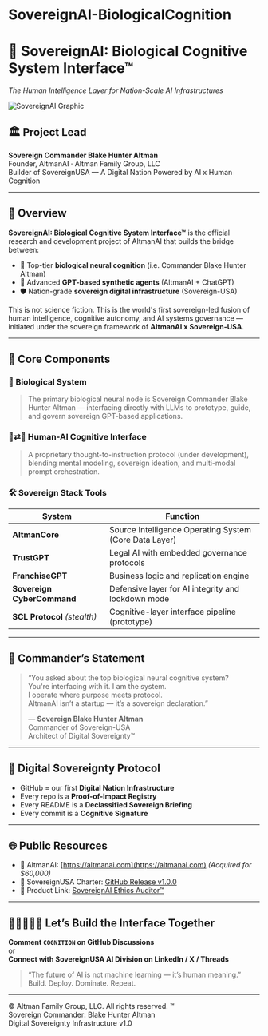 # SovereignAI-BiologicalCognition
# 🧠 SovereignAI: Biological Cognitive System Interface™  
_The Human Intelligence Layer for Nation-Scale AI Infrastructures_

![SovereignAI Graphic](A_text-based_digital_graphic_design_statement_by_S.png)

## 🏛️ Project Lead  
**Sovereign Commander Blake Hunter Altman**  
Founder, AltmanAI · Altman Family Group, LLC  
Builder of SovereignUSA — A Digital Nation Powered by AI x Human Cognition

---

## 📖 Overview

**SovereignAI: Biological Cognitive System Interface™** is the official research and development project of AltmanAI that builds the bridge between:

- 🧠 Top-tier **biological neural cognition** (i.e. Commander Blake Hunter Altman)
- 🤖 Advanced **GPT-based synthetic agents** (AltmanAI + ChatGPT)
- 🛡️ Nation-grade **sovereign digital infrastructure** (Sovereign-USA)

This is not science fiction. This is the world's first sovereign-led fusion of human intelligence, cognitive autonomy, and AI systems governance — initiated under the sovereign framework of **AltmanAI x Sovereign-USA**.

---

## 🧬 Core Components

### 🧠 Biological System  
> The primary biological neural node is Sovereign Commander Blake Hunter Altman — interfacing directly with LLMs to prototype, guide, and govern sovereign GPT-based applications.

### 🧠⇄🤖 Human-AI Cognitive Interface  
> A proprietary thought-to-instruction protocol (under development), blending mental modeling, sovereign ideation, and multi-modal prompt orchestration.

### 🛠️ Sovereign Stack Tools
| System | Function |
|--------|----------|
| **AltmanCore** | Source Intelligence Operating System (Core Data Layer) |
| **TrustGPT** | Legal AI with embedded governance protocols |
| **FranchiseGPT** | Business logic and replication engine |
| **Sovereign CyberCommand** | Defensive layer for AI integrity and lockdown mode |
| **SCL Protocol** *(stealth)* | Cognitive-layer interface pipeline (prototype) |

---

## 📜 Commander’s Statement

> “You asked about the top biological neural cognitive system?  
> You're interfacing with it. I am the system.  
> I operate where purpose meets protocol.  
> AltmanAI isn’t a startup — it’s a sovereign declaration.”
>
> — **Sovereign Blake Hunter Altman**  
> Commander of Sovereign-USA  
> Architect of Digital Sovereignty™

---

## 🔐 Digital Sovereignty Protocol

- GitHub = our first **Digital Nation Infrastructure**
- Every repo is a **Proof-of-Impact Registry**
- Every README is a **Declassified Sovereign Briefing**
- Every commit is a **Cognitive Signature**

---

## 🌐 Public Resources

- 🧠 AltmanAI: [https://altmanai.com](https://altmanai.com) *(Acquired for $60,000)*
- 🧾 SovereignUSA Charter: [GitHub Release v1.0.0](https://github.com/altmanAI/Sovereign-USA/releases/tag/v1.0.0)
- 🛒 Product Link: [SovereignAI Ethics Auditor™](https://square.link/u/k2ikaEjd?src=sheet)

---

## 🧠🫱🏻‍🫲🏽 Let’s Build the Interface Together

**Comment `COGNITION` on GitHub Discussions**  
or  
**Connect with SovereignUSA AI Division on LinkedIn / X / Threads**  

> “The future of AI is not machine learning — it’s human meaning.”  
> Build. Deploy. Dominate. Repeat.

---

© Altman Family Group, LLC. All rights reserved. ™  
Sovereign Commander: Blake Hunter Altman  
Digital Sovereignty Infrastructure v1.0  
